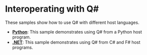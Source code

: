 # Interoperating with Q# #

These samples show how to use Q# with different host languages.

- **[Python](./python/)**: This sample demonstrates using Q# from a Python host program.
- **[.NET](./dotnet/)**: This sample demonstrates using Q# from C# and F# host programs.
